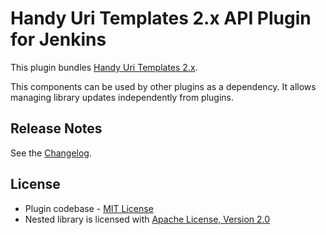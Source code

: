 # Handy Uri Templates 2.x API Plugin for Jenkins

This plugin bundles [Handy Uri Templates 2.x](https://github.com/damnhandy/Handy-URI-Templates).

This components can be used by other plugins as a dependency.
It allows managing library updates independently from plugins.

## Release Notes

See the [Changelog](CHANGELOG.md).

## License

* Plugin codebase - [MIT License](http://opensource.org/licenses/MIT) 
* Nested library is licensed with [Apache License, Version 2.0](http://www.apache.org/licenses/)
